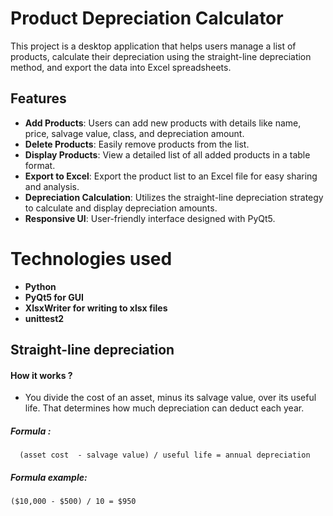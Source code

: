 # Product Depreciation Calculator

This project is a desktop application that helps users manage a list of products, 
calculate their depreciation using the straight-line depreciation method, and export 
the data into Excel spreadsheets.

## Features

* **Add Products**: Users can add new products with details like name, price, salvage value, class, and depreciation
  amount.
* **Delete Products**: Easily remove products from the list.
* **Display Products**: View a detailed list of all added products in a table format.
* **Export to Excel**: Export the product list to an Excel file for easy sharing and analysis.
* **Depreciation Calculation**: Utilizes the straight-line depreciation strategy to calculate and display depreciation
  amounts.
* **Responsive UI**: User-friendly interface designed with PyQt5.
# Technologies used
* **Python**
* **PyQt5 for GUI**
* **XlsxWriter for writing to xlsx files**
* **unittest2**
## **Straight-line depreciation**

#### How it works ?

- You divide the cost of an asset, minus its salvage value, over its
  useful life. That determines how much depreciation can deduct each year.

##### Formula :

```
  (asset cost  - salvage value) / useful life = annual depreciation
```

##### Formula example:

```
($10,000 - $500) / 10 = $950
```
